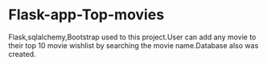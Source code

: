 # Flask-app-Top-movies
Flask,sqlalchemy,Bootstrap used to this project.User can add any movie to their top 10 movie wishlist by searching the movie name.Database also was created.
